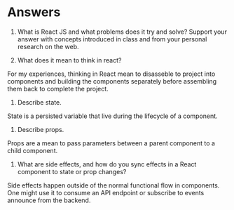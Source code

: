 # Answers

1. What is React JS and what problems does it try and solve? Support your answer with concepts introduced in class and from your personal research on the web.

1. What does it mean to think in react?

For my experiences, thinking in React mean to disasseble to project into components and building the components separately before assembling them back to complete the project.

1. Describe state.

State is a persisted variable that live during the lifecycle of a component.

1. Describe props.

Props are a mean to pass parameters between a parent component to a child component.

1. What are side effects, and how do you sync effects in a React component to state or prop changes?

Side effects happen outside of the normal functional flow in components. One might use it to consume an API endpoint or subscribe to events announce from the backend.
